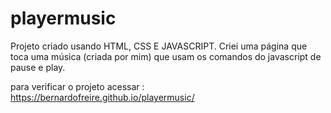 # playermusic

Projeto criado usando HTML, CSS E JAVASCRIPT. Criei uma página que toca uma música (criada por mim) que usam os comandos do javascript de pause e play.

para verificar o projeto acessar : https://bernardofreire.github.io/playermusic/
